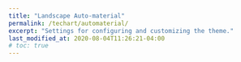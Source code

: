 ```yaml
---
title: "Landscape Auto-material"
permalink: /techart/automaterial/
excerpt: "Settings for configuring and customizing the theme."
last_modified_at: 2020-08-04T11:26:21-04:00
# toc: true
---
```


